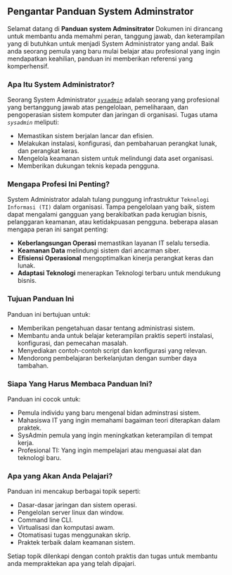 ## Pengantar Panduan System Adminstrator

Selamat datang di **Panduan system Adminsitrator** Dokumen ini dirancang untuk membantu anda memahmi peran, tanggung jawab, dan keterampilan yang di butuhkan untuk menjadi System Administrator yang andal. Baik anda seorang pemula yang baru mulai belajar atau profesional yang ingin mendapatkan keahilian, panduan ini memberikan referensi yang komperhensif.

### Apa Itu System Administrator?
Seorang System Administrator [*`sysadmin`*][def] adalah seorang yang profesional yang bertanggung jawab atas pengelolaan, pemeliharaan, dan pengoperasian sistem komputer dan jaringan di organisasi. Tugas utama *`sysadmin`* meliputi: 

- Memastikan sistem berjalan lancar dan efisien.
- Melakukan instalasi, konfigurasi, dan pembaharuan perangkat lunak, dan perangkat keras.
- Mengelola keamanan sistem untuk melindungi data aset organisasi.
- Memberikan dukungan teknis kepada pengguna.
  
### Mengapa Profesi Ini Penting?
System Administrator adalah tulang punggung infrastruktur `Teknologi Informasi (TI)` dalam organisasi. Tampa pengelolaan yang baik, sistem dapat mengalami gangguan yang berakibatkan pada kerugian bisnis, pelanggaran keamanan, atau ketidakpuasan pengguna.
beberapa alasan mengapa peran ini sangat penting:

- **Keberlangsungan Operasi** memastikan layanan IT selalu tersedia.
- **Keamanan Data** melindungi sistem dari ancarman siber.
- **Efisiensi Operasional** mengoptimalkan kinerja perangkat keras dan lunak.
- **Adaptasi Teknologi** menerapkan Teknologi terbaru untuk mendukung bisnis.

### Tujuan Panduan Ini
Panduan ini bertujuan untuk:
- Memberikan pengetahuan dasar tentang administrasi sistem.
- Membantu anda untuk belajar keterampilan praktis seperti instalasi, konfigurasi, dan pemecahan masalah.
- Menyediakan contoh-contoh script dan konfigurasi yang relevan.
- Mendorong pembelajaran berkelanjutan dengan sumber daya tambahan.
   
### Siapa Yang Harus Membaca Panduan Ini?
Panduan ini cocok untuk:
- Pemula individu yang baru mengenal bidan adminstrasi sistem.
- Mahasiswa IT yang ingin memahami bagaiman teori diterapkan dalam praktek.
- SysAdmin pemula yang ingin meningkatkan keterampilan di tempat kerja.
- Profesional TI: Yang ingin mempelajari atau menguasai alat dan teknologi baru.
  
### Apa yang Akan Anda Pelajari?
Panduan ini mencakup berbagai topik seperti: 
- Dasar-dasar jaringan dan sistem operasi.
- Pengelolan server linux dan window. 
- Command line CLI.
- Virtualisasi dan komputasi awam.
- Otomatisasi tugas menggunakan skrip.
- Praktek terbaik dalam keamanan sistem.

Setiap topik dilenkapi dengan contoh praktis dan tugas untuk membantu anda mempraktekan apa yang telah dipajari.

[def]: https://en-m-wikipedia-org.translate.goog/wiki/System_administrator?_x_tr_sl=en&_x_tr_tl=id&_x_tr_hl=id&_x_tr_pto=tc